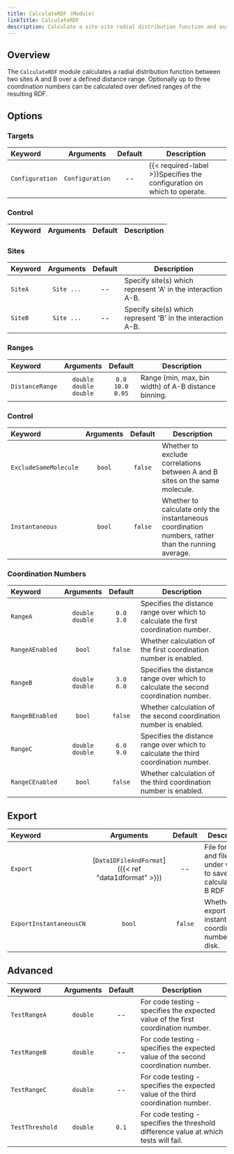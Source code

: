 ```yaml
---
title: CalculateRDF (Module)
linkTitle: CalculateRDF
description: Calculate a site-site radial distribution function and associated coordination numbers
---
```


## Overview

The `CalculateRDF` module calculates a radial distribution function between two sites A and B over a defined distance range. Optionally up to three coordination numbers can be calculated over defined ranges of the resulting RDF.

## Options

### Targets

|Keyword|Arguments|Default|Description|
|:------|:--:|:-----:|-----------|
|`Configuration`|`Configuration`|--|{{< required-label >}}Specifies the configuration on which to operate.|

### Control

|Keyword|Arguments|Default|Description|
|:------|:--:|:-----:|-----------|

### Sites

|Keyword|Arguments|Default|Description|
|:------|:--:|:-----:|-----------|
|`SiteA`|`Site ...`|--|Specify site(s) which represent 'A' in the interaction A-B.|
|`SiteB`|`Site ...`|--|Specify site(s) which represent 'B' in the interaction A-B.|

### Ranges

|Keyword|Arguments|Default|Description|
|:------|:--:|:-----:|-----------|
|`DistanceRange`|`double`<br/>`double`<br/>`double`|`0.0`<br/>`10.0`<br/>`0.05`|Range (min, max, bin width) of A-B distance binning.|

### Control

|Keyword|Arguments|Default|Description|
|:------|:--:|:-----:|-----------|
|`ExcludeSameMolecule`|`bool`|`false`|Whether to exclude correlations between A and B sites on the same molecule.|
|`Instantaneous`|`bool`|`false`|Whether to calculate only the instantaneous coordination numbers, rather than the running average.|

### Coordination Numbers

|Keyword|Arguments|Default|Description|
|:------|:--:|:-----:|-----------|
|`RangeA`|`double`<br/>`double`|`0.0`<br/>`3.0`|Specifies the distance range over which to calculate the first coordination number.|
|`RangeAEnabled`|`bool`|`false`|Whether calculation of the first coordination number is enabled.|
|`RangeB`|`double`<br/>`double`|`3.0`<br/>`6.0`|Specifies the distance range over which to calculate the second coordination number.|
|`RangeBEnabled`|`bool`|`false`|Whether calculation of the second coordination number is enabled.|
|`RangeC`|`double`<br/>`double`|`6.0`<br/>`9.0`|Specifies the distance range over which to calculate the third coordination number.|
|`RangeCEnabled`|`bool`|`false`|Whether calculation of the third coordination number is enabled.|

## Export

|Keyword|Arguments|Default|Description|
|:------|:--:|:-----:|-----------|
|`Export`|[`Data1DFileAndFormat`]({{< ref "data1dformat" >}})|--|File format and file name under which to save calculated A-B RDF data.|
|`ExportInstantaneousCN`|`bool`|`false`|Whether to export instantaneous coordination numbers to disk.|

## Advanced

|Keyword|Arguments|Default|Description|
|:------|:--:|:-----:|-----------|
|`TestRangeA`|`double`|--|For code testing - specifies the expected value of the first coordination number.|
|`TestRangeB`|`double`|--|For code testing - specifies the expected value of the second coordination number.|
|`TestRangeC`|`double`|--|For code testing - specifies the expected value of the third coordination number.|
|`TestThreshold`|`double`|`0.1`|For code testing - specifies the threshold difference value at which tests will fail.|
